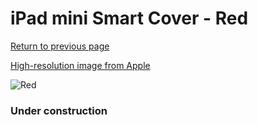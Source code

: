 # iPad mini Smart Cover - Red

[Return to previous page](/ipad_mini)

[High-resolution image from Apple](https://store.storeimages.cdn-apple.com/8756/as-images.apple.com/is/MD828?wid=4500&hei=4500&fmt=png)

<div style="width: 384px"><img src="/everypreview/MD828.png" alt="Red"></div>

### Under construction
